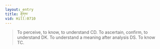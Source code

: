 ```yaml
---
layout: entry
title: རྟོགས་
vid: Hill:0710
---
```

> To perceive, to know, to understand CD. To ascertain, confirm, to understand DK. To understand a meaning after analysis DS. To know TC.
